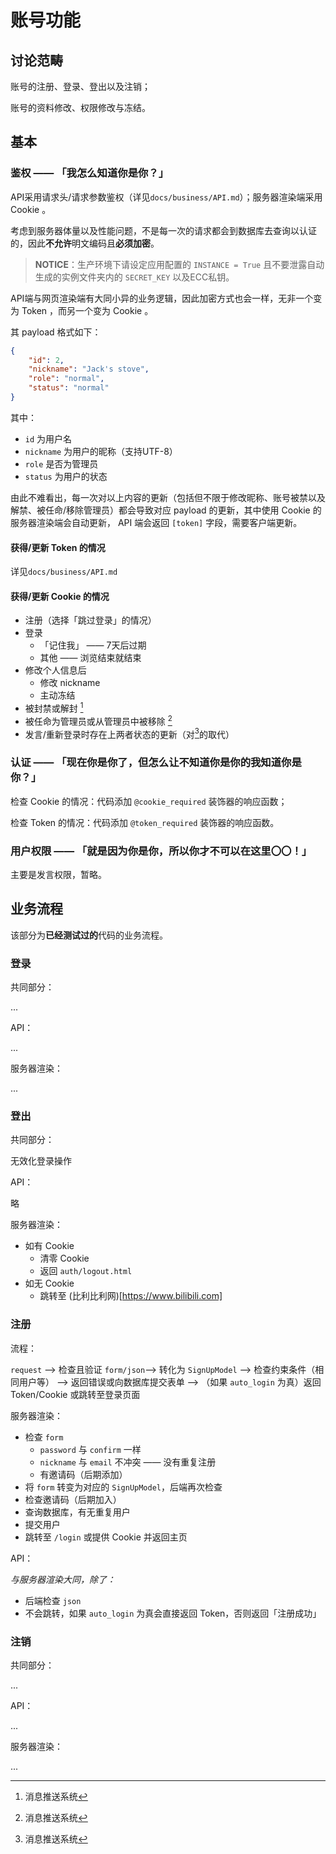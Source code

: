# 账号功能

## 讨论范畴

账号的注册、登录、登出以及注销；

账号的资料修改、权限修改与冻结。

## 基本

### 鉴权 —— 「我怎么知道你是你？」

API采用请求头/请求参数鉴权（详见`docs/business/API.md`）；服务器渲染端采用 Cookie 。

考虑到服务器体量以及性能问题，不是每一次的请求都会到数据库去查询以认证的，因此**不允许**明文编码且**必须加密**。

> **NOTICE**：生产环境下请设定应用配置的 `INSTANCE = True` 且不要泄露自动生成的实例文件夹内的 `SECRET_KEY` 以及ECC私钥。

API端与网页渲染端有大同小异的业务逻辑，因此加密方式也会一样，无非一个变为 Token ，而另一个变为 Cookie 。

其 payload 格式如下：

```json
{
    "id": 2,
    "nickname": "Jack's stove",
    "role": "normal",
    "status": "normal"
}
```

其中：

- `id` 为用户名
- `nickname` 为用户的昵称（支持UTF-8）
- `role` 是否为管理员
- `status` 为用户的状态

由此不难看出，每一次对以上内容的更新（包括但不限于修改昵称、账号被禁以及解禁、被任命/移除管理员）都会导致对应 payload 的更新，其中使用 Cookie 的服务器渲染端会自动更新， API 端会返回 `[token]` 字段，需要客户端更新。

#### 获得/更新 Token 的情况

详见`docs/business/API.md`

#### 获得/更新 Cookie 的情况

- 注册（选择「跳过登录」的情况）
- 登录
  - 「记住我」 —— 7天后过期
  - 其他 —— 浏览结束就结束
- 修改个人信息后
  - 修改 nickname
  - 主动冻结
- 被封禁或解封 [^push]
- 被任命为管理员或从管理员中被移除 [^push]
- 发言/重新登录时存在上两者状态的更新（对[^push]的取代）

[^push]: 消息推送系统

### 认证 —— 「现在你是你了，但怎么让不知道你是你的我知道你是你？」

检查 Cookie 的情况：代码添加 `@cookie_required` 装饰器的响应函数；

检查 Token 的情况：代码添加 `@token_required` 装饰器的响应函数。

### 用户权限 —— 「就是因为你是你，所以你才不可以在这里〇〇！」

主要是发言权限，暂略。

## 业务流程

该部分为**已经测试过的**代码的业务流程。

### 登录

共同部分：

...

API：

...

服务器渲染：

...

### 登出

共同部分：

无效化登录操作

API：

略

服务器渲染：

- 如有 Cookie
  - 清零 Cookie
  - 返回 `auth/logout.html`
- 如无 Cookie
  - 跳转至 (比利比利网)[https://www.bilibili.com]

### 注册

流程：

`request` --> 检查且验证 `form/json`--> 转化为 `SignUpModel` --> 检查约束条件（相同用户等） --> 返回错误或向数据库提交表单 --> （如果 `auto_login` 为真）返回 Token/Cookie 或跳转至登录页面

服务器渲染：

- 检查 `form`
  - `password` 与 `confirm` 一样
  - `nickname` 与 `email` 不冲突 —— 没有重复注册
  - 有邀请码（后期添加）
- 将 `form` 转变为对应的 `SignUpModel`，后端再次检查
- 检查邀请码（后期加入）
- 查询数据库，有无重复用户
- 提交用户
- 跳转至 `/login` 或提供 Cookie 并返回主页

API：

_与服务器渲染大同，除了：_

- 后端检查 `json`
- 不会跳转，如果 `auto_login` 为真会直接返回 Token，否则返回「注册成功」

### 注销

共同部分：

...

API：

...

服务器渲染：

...
